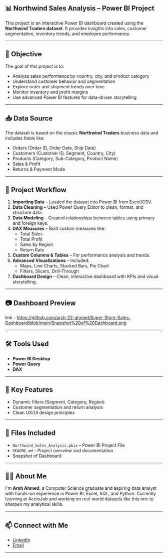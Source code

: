 ## 📊 Northwind Sales Analysis – Power BI Project

This project is an interactive Power BI dashboard created using the **Northwind Traders dataset**. It provides insights into sales, customer segmentation, inventory trends, and employee performance.

---

## 🎯 Objective

The goal of this project is to:

- Analyze sales performance by country, city, and product category
- Understand customer behavior and segmentation
- Explore order and shipment trends over time
- Monitor inventory and profit margins
- Use advanced Power BI features for data-driven storytelling

---

## 📥 Data Source

The dataset is based on the classic **Northwind Traders** business data and includes fields like:

- Orders (Order ID, Order Date, Ship Date)
- Customers (Customer ID, Segment, Country, City)
- Products (Category, Sub-Category, Product Name)
- Sales & Profit
- Returns & Payment Mode

---

## 🧪 Project Workflow

1. **Importing Data** – Loaded the dataset into Power BI from Excel/CSV.
2. **Data Cleaning** – Used Power Query Editor to clean, format, and structure data.
3. **Data Modeling** – Created relationships between tables using primary and foreign keys.
4. **DAX Measures** – Built custom measures like:
   - Total Sales
   - Total Profit
   - Sales by Region
   - Return Rate
5. **Custom Columns & Tables** – For performance analysis and trends.
6. **Advanced Visualizations** – Included:
   - Maps, Line Charts, Stacked Bars, Pie Chart
   - Filters, Slicers, Drill-Through
7. **Dashboard Design** – Clean, interactive dashboard with KPIs and visual storytelling.

---

## 📷 Dashboard Preview

  link - https://github.com/arsh-22-ahmed/Super-Store-Sales-Dashboard/blob/main/Snapshot%20of%20Dashboard.png

---

## 🛠 Tools Used

- **Power BI Desktop**
- **Power Query**
- **DAX**

---

## 📌 Key Features

- Dynamic filters (Segment, Category, Region)
- Customer segmentation and return analysis
- Clean UX/UI design principles

---

## 📁 Files Included

- `Northwind_Sales_Analysis.pbix` – Power BI Project File
- `README.md` – Project overview and documentation
- Snapshot of Dashboard

---

## 🙋‍♂️ About Me

I'm **Arsh Ahmed**, a Computer Science graduate and aspiring data analyst with hands-on experience in Power BI, Excel, SQL, and Python. Currently learning at AccioJob and working on real-world datasets like this one to sharpen my analytical skills.

---

## 📫 Connect with Me

- [LinkedIn](https://www.linkedin.com/in/arsh-ahmed22/)
- [Email](arshahmed997@gmail.com)

---
